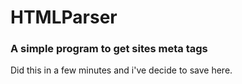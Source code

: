 # HTMLParser
### A simple program to get sites meta tags

Did this in a few minutes and i've decide to save here.
